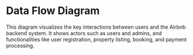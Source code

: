 # Data Flow Diagram

This diagram visualizes the key interactions between users and the Airbnb backend system. It shows actors such as users and admins, and functionalities like user registration, property listing, booking, and payment processing.
